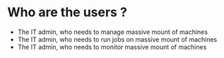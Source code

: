 # Who are the users ?

* The IT admin, who needs to manage massive mount of machines
* The IT admin, who needs to run jobs on massive mount of machines
* The IT admin, who needs to monitor massive mount of machines
